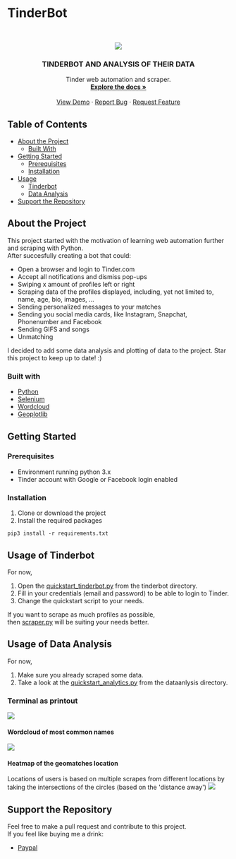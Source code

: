 # TinderBot

<!-- PROJECT LOGO -->
<br />
<p align="center">
  <a href="https://user-images.githubusercontent.com/60892381/94200140-384a7f80-feba-11ea-8fcf-ec4507eda017.jpg">
    <img src="https://user-images.githubusercontent.com/60892381/94200140-384a7f80-feba-11ea-8fcf-ec4507eda017.jpg">
  </a>

  <h3 align="center">TINDERBOT AND ANALYSIS OF THEIR DATA</h3>

  <p align="center">
    Tinder web automation and scraper.
    <br />
    <a href="https://github.com/frederikme/TinderBot/blob/master/README.md"><strong>Explore the docs »</strong></a>
    <br />
    <br />
    <a href="https://github.com/frederikme/TinderBot">View Demo</a>
    ·
    <a href="https://github.com/frederikme/TinderBot/issues/new">Report Bug</a>
    ·
    <a href="https://github.com/frederikme/TinderBot/issues/new">Request Feature</a>
  </p>
</p>

<!-- TABLE OF CONTENTS -->
## Table of Contents

* [About the Project](#about-the-project)
  * [Built With](#built-with)
* [Getting Started](#getting-started)
  * [Prerequisites](#prerequisites)
  * [Installation](#installation)
* [Usage](#usage-of-tinderbot)
  * [Tinderbot](#usage-of-tinderbot)
  * [Data Analysis](#usage-data-analysis)
* [Support the Repository](#support-the-repository)

<!-- ABOUT THE PROJECT -->
## About the Project
This project started with the motivation of learning web automation further and scraping with Python.</br>
After succesfully creating a bot that could:</br>

* Open a browser and login to Tinder.com
* Accept all notifications and dismiss pop-ups
* Swiping x amount of profiles left or right
* Scraping data of the profiles displayed, including, yet not limited to, name, age, bio, images, ...
* Sending personalized messages to your matches
* Sending you social media cards, like Instagram, Snapchat, Phonenumber and Facebook
* Sending GIFS and songs
* Unmatching

I decided to add some data analysis and plotting of data to the project. Star this project to keep up to date! :)

### Built with

* [Python](https://www.python.org/)
* [Selenium](https://selenium.dev)
* [Wordcloud](https://github.com/amueller/word_cloud)
* [Geoplotlib](https://github.com/andrea-cuttone/geoplotlib)

<!-- Getting Started -->
## Getting Started
### Prerequisites

- Environment running python 3.x
- Tinder account with Google or Facebook login enabled

### Installation
1. Clone or download the project
2. Install the required packages
```
pip3 install -r requirements.txt
```

## Usage of Tinderbot

For now, 
1. Open the [quickstart_tinderbot.py](https://github.com/frederikme/TinderBot/blob/master/quickstart_tinderbot.py) from the tinderbot directory.
2. Fill in your credentials (email and password) to be able to login to Tinder.
3. Change the quickstart script to your needs.

If you want to scrape as much profiles as possible,</br>
then [scraper.py](https://github.com/frederikme/TinderBot/blob/master/scraper.py) will be suiting your needs better.

## Usage of Data Analysis

For now,
1. Make sure you already scraped some data.
2. Take a look at the [quickstart_analytics.py](https://github.com/frederikme/TinderBot/blob/master/quickstart_analytics.py) from the dataanlysis directory.

### Terminal as printout
<a href="https://user-images.githubusercontent.com/60892381/94479341-f03a9e00-01d4-11eb-9a10-70a8aa8208ea.png">
    <img src="https://user-images.githubusercontent.com/60892381/94479341-f03a9e00-01d4-11eb-9a10-70a8aa8208ea.png">
 </a>

#### Wordcloud of most common names
<a href="https://github.com/frederikme/TinderBot/blob/master/data/geomatches/wordclouds/name_of_age_all.jpg">
    <img src="https://github.com/frederikme/TinderBot/blob/master/data/geomatches/wordclouds/name_of_age_all.jpg">
 </a>

#### Heatmap of the geomatches location 
Locations of users is based on multiple scrapes from different locations by taking the intersections of the circles (based on the 'distance away')
<a href="https://github.com/frederikme/TinderBot/blob/master/data/geomatches/maps/Heatmap.png">
    <img src="https://github.com/frederikme/TinderBot/blob/master/data/geomatches/maps/Heatmap.png">
 </a>

## Support the Repository
Feel free to make a pull request and contribute to this project.</br>
If you feel like buying me a drink:
* [Paypal](https://paypal.me/frederikmees)

